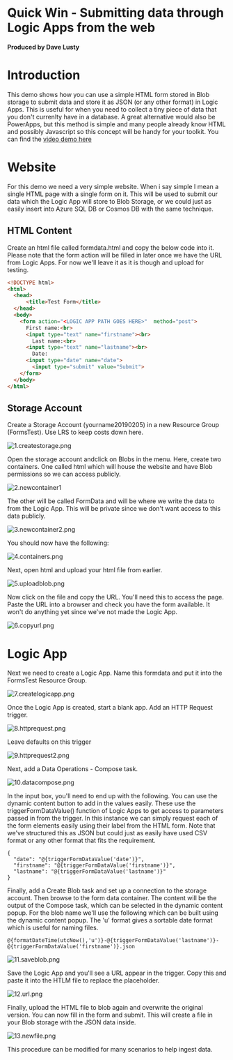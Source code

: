# Quick Win - Submitting data through Logic Apps from the web

**Produced by Dave Lusty**

# Introduction

This demo shows how you can use a simple HTML form stored in Blob storage to submit data and store it as JSON (or any other format) in Logic Apps. This is useful for when you need to collect a tiny piece of data that you don't currenlty have in a database. A great alternative would also be PowerApps, but this method is simple and many people already know HTML and possibly Javascript so this concept will be handy for your toolkit.
You can find the [video demo here](https://youtu.be/PGnwvwJKs4g)

# Website

For this demo we need a very simple website. When i say simple I mean a single HTML page with a single form on it. This will be used to submit our data which the Logic App will store to Blob Storage, or we could just as easily insert into Azure SQL DB or Cosmos DB with the same technique.

## HTML Content

Create an html file called formdata.html and copy the below code into it. Please note that the form action will be filled in later once we have the URL from Logic Apps. For now we'll leave it as it is though and upload for testing.

```HTML
<!DOCTYPE html>
<html>
  <head>
	  <title>Test Form</title>
  </head>
  <body>
    <form action="<LOGIC APP PATH GOES HERE>"  method="post">
      First name:<br>
      <input type="text" name="firstname"><br>
	    Last name:<br>
      <input type="text" name="lastname"><br>
	    Date:
      <input type="date" name="date">
	    <input type="submit" value="Submit">
    </form>
  </body>
</html>
```

## Storage Account

Create a Storage Account (yourname20190205) in a new Resource Group (FormsTest). Use LRS to keep costs down here.

![1.createstorage.png](images/1.createstorage.png)

Open the storage account andclick on Blobs in the menu. Here, create two containers. One called html which will house the website and have Blob permissions so we can access publicly.

![2.newcontainer1](images/2.newcontainer1.png)

The other will be called FormData and will be where we write the data to from the Logic App. This will be private since we don't want access to this data publicly.

![3.newcontainer2.png](images/3.newcontainer2.png)

You should now have the following:

![4.containers.png](images/4.containers.png)

Next, open html and upload your html file from earlier.

![5.uploadblob.png](images/5.uploadblob.png)

Now click on the file and copy the URL. You'll need this to access the page. Paste the URL into a browser and check you have the form available. It won't do anything yet since we've not made the Logic App.

![6.copyurl.png](images/6.copyurl.png)

# Logic App

Next we need to create a Logic App. Name this formdata and put it into the FormsTest Resource Group.

![7.createlogicapp.png](images/7.createlogicapp.png)

Once the Logic App is created, start a blank app. Add an HTTP Request trigger.

![8.httprequest.png](images/8.httprequest.png)

Leave defaults on this trigger

![9.httprequest2.png](images/9.httprequest2.png)

Next, add a Data Operations - Compose task.

![10.datacompose.png](images/10.datacompose.png)

In the input box, you'll need to end up with the following. You can use the dynamic content button to add in the values easily. These use the triggerFormDataValue() function of Logic Apps to get access to parameters passed in from the trigger. In this instance we can simply request each of the form elements easily using their label from the HTML form. Note that we've structured this as JSON but could just as easily have used CSV format or any other format that fits the requirement.

```
{
  "date": "@{triggerFormDataValue('date')}",
  "firstname": "@{triggerFormDataValue('firstname')}",
  "lastname": "@{triggerFormDataValue('lastname')}"
}
```

Finally, add a Create Blob task and set up a connection to the storage account. Then browse to the form data container. The content will be the output of the Compose task, which can be selected in the dynamic content popup. For the blob name we'll use the following which can be built using the dynamic content popup. The 'u' format gives a sortable date format which is useful for naming files.

```
@{formatDateTime(utcNow(),'u')}-@{triggerFormDataValue('lastname')}-@{triggerFormDataValue('firstname')}.json
```

![11.saveblob.png](images/11.saveblob.png)

Save the Logic App and you'll see a URL appear in the trigger. Copy this and paste it into the HTLM file to replace the placeholder.

![12.url.png](images/12.url.png)

Finally, upload the HTML file to blob again and overwrite the original version. You can now fill in the form and submit. This will create a file in your Blob storage with the JSON data inside.

![13.newfile.png](images/13.newfile.png)

This procedure can be modified for many scenarios to help ingest data.
